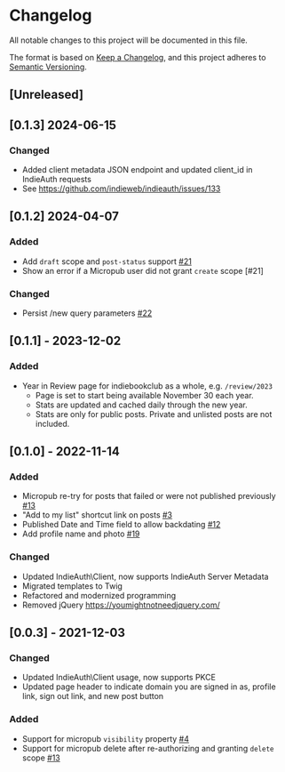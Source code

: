 # Changelog
All notable changes to this project will be documented in this file.

The format is based on [Keep a Changelog](https://keepachangelog.com/en/1.0.0/),
and this project adheres to [Semantic Versioning](https://semver.org/spec/v2.0.0.html).

## [Unreleased]

## [0.1.3] 2024-06-15
### Changed
- Added client metadata JSON endpoint and updated client_id in IndieAuth requests
- See https://github.com/indieweb/indieauth/issues/133

## [0.1.2] 2024-04-07
### Added
- Add `draft` scope and `post-status` support [#21](https://github.com/gRegorLove/indiebookclub/issues/21)
- Show an error if a Micropub user did not grant `create` scope [#21]

### Changed
- Persist /new query parameters [#22](https://github.com/gRegorLove/indiebookclub/issues/22)

## [0.1.1] - 2023-12-02
### Added
- Year in Review page for indiebookclub as a whole, e.g. `/review/2023`
  - Page is set to start being available November 30 each year.
  - Stats are updated and cached daily through the new year.
  - Stats are only for public posts. Private and unlisted posts are not included.

## [0.1.0] - 2022-11-14
### Added
- Micropub re-try for posts that failed or were not published previously [#13](https://github.com/gRegorLove/indiebookclub/issues/13)
- "Add to my list" shortcut link on posts [#3](https://github.com/gRegorLove/indiebookclub/issues/3)
- Published Date and Time field to allow backdating [#12](https://github.com/gRegorLove/indiebookclub/issues/12)
- Add profile name and photo [#19](https://github.com/gRegorLove/indiebookclub/issues/19)

### Changed
- Updated IndieAuth\Client, now supports IndieAuth Server Metadata
- Migrated templates to Twig
- Refactored and modernized programming
- Removed jQuery https://youmightnotneedjquery.com/

## [0.0.3] - 2021-12-03
### Changed
- Updated IndieAuth\Client usage, now supports PKCE
- Updated page header to indicate domain you are signed in as, profile link, sign out link, and new post button

### Added
- Support for micropub `visibility` property [#4](https://github.com/gRegorLove/indiebookclub/issues/4)
- Support for micropub delete after re-authorizing and granting `delete` scope [#13](https://github.com/gRegorLove/indiebookclub/issues/13)

